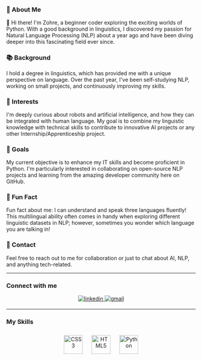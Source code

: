 ### 🌊 About Me

👋 Hi there! I'm Zohre, a beginner coder exploring the exciting worlds of Python. With a good background in linguistics, I discovered my passion for Natural Language Processing (NLP) about a year ago and have been diving deeper into this fascinating field ever since.

### 📚 Background

I hold a degree in linguistics, which has provided me with a unique perspective on language. Over the past year, I've been self-studying NLP, working on small projects, and continuously improving my skills.

### 🤖 Interests

I'm deeply curious about robots and artificial intelligence, and how they can be integrated with human language. My goal is to combine my linguistic knowledge with technical skills to contribute to innovative AI projects or any other Internship/Apprenticeship project.

### 🚀 Goals

My current objective is to enhance my IT skills and become proficient in Python. I'm particularly interested in collaborating on open-source NLP projects and learning from the amazing developer community here on GitHub.

### 🎉 Fun Fact

Fun fact about me: I can understand and speak three languages fluently! This multilingual ability often comes in handy when exploring different linguistic datasets in NLP; however, sometimes you wonder which language you are talking in!

### 📩 Contact

Feel free to reach out to me for collaboration or just to chat about AI, NLP, and anything tech-related.

<hr>

### Connect with me
<div align="center">
<a href="(https://www.linkedin.com/in/zohr%C3%A9-shafiee-1b58731a2/" target="_blank">
<img src="https://img.shields.io/badge/linkedin-%231E77B5.svg?&style=for-the-badge&logo=linkedin&logoColor=white" alt="linkedin" style="margin-bottom: 5px;" />
</a>  
<a href="mailto:zo.shafiee95@gmail.com">
  <img alt="gmail" src="https://img.shields.io/badge/Gmail-D14836?style=for-the-badge&logo=gmail&logoColor=white" style="margin-bottom: 5px;"/>
</a>
</div>  

<hr>

### My Skills

<div align="center">  
<a href="https://www.w3schools.com/css/" target="_blank"><img style="margin: 10px" src="https://profilinator.rishav.dev/skills-assets/css3-original-wordmark.svg" alt="CSS3" height="50" /></a>  
<a href="https://en.wikipedia.org/wiki/HTML5" target="_blank"><img style="margin: 10px" src="https://profilinator.rishav.dev/skills-assets/html5-original-wordmark.svg" alt="HTML5" height="50" /></a>  
<a href="https://www.python.org/" target="_blank"><img style="margin: 10px" src="https://upload.wikimedia.org/wikipedia/commons/c/c3/Python-logo-notext.svg" alt="Python" height="50" /></a>
</div>
